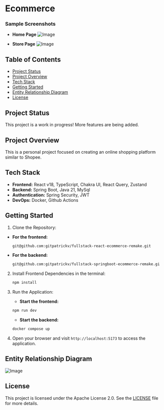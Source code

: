 # Ecommerce

### Sample Screenshots
- **Home Page**
![Image](https://github.com/user-attachments/assets/e288b351-ac31-4298-8e68-1be5aa211619)


- **Store Page**
![Image](https://github.com/user-attachments/assets/18259c98-124f-4bb7-8a72-190463ad20bf)

## Table of Contents
- [Project Status](#project-status)
- [Project Overview](#project-overview)
- [Tech Stack](#tech-stack)
- [Getting Started](#getting-started)
- [Entity Relationship Diagram](#entity-relationship-diagram)
- [License](#license)

## Project Status
This project is a work in progress!
More features are being added.

## Project Overview
This is a personal project focused on creating an online shopping platform similar to Shopee.

## Tech Stack

- **Frontend:** React v18, TypeScript, Chakra UI, React Query, Zustand
- **Backend:** Spring Boot, Java 21, MySql
- **Authentication:** Spring Security, JWT
- **DevOps:** Docker, Github Actions

## Getting Started

1. Clone the Repository:

- **For the frontend:**
    ```bash
    git@github.com:gitpatrickv/fullstack-react-ecommerce-remake.git
    ```
- **For the backend:**
    ```bash
    git@github.com:gitpatrickv/fullstack-springboot-ecommerce-remake.git
    ```
2. Install Frontend Dependencies in the terminal:
   ```bash
   npm install
   ```

3. Run the Application:
    - **Start the frontend:**
    ```bash
    npm run dev
    ```

    - **Start the backend:**
    ```bash
    docker compose up
    ```

4. Open your browser and visit `http://localhost:5173` to access the application.


## Entity Relationship Diagram
![Image](https://github.com/user-attachments/assets/0a6f9fe3-5260-4957-a388-31981eaec15e)

## License
This project is licensed under the Apache License 2.0. See the [LICENSE](LICENSE) file for more details.
